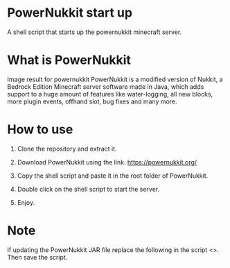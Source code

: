 # PowerNukkit start up
A shell script that starts up the powernukkit minecraft server.

# What is PowerNukkit


Image result for powernukkit
PowerNukkit is a modified version of Nukkit, a Bedrock Edition Minecraft server software made in Java, which adds support to a huge amount of features like water-logging, all new blocks, more plugin events, offhand slot, bug fixes and many more.

# How to use

1. Clone the repository and extract it.
2. Download PowerNukkit using the link.
    https://powernukkit.org/
    
3. Copy the shell script and paste it in the root folder of PowerNukkit.
4.  Double click on the shell script to start the server.
5. Enjoy.


# Note 

If updating the PowerNukkit JAR file replace the following in the script <>.
Then save the script.
